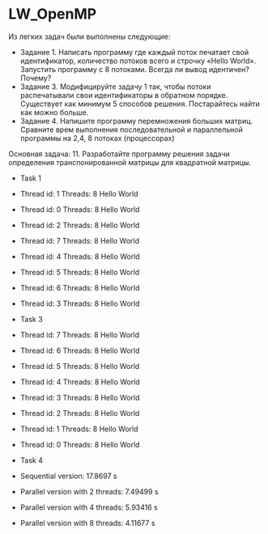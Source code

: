 # LW_OpenMP
Из легких задач были выполнены следующие:
- Задание 1. Написать программу где каждый поток печатает свой идентификатор, количество потоков всего и строчку «Hello World». Запустить программу с 8 потоками. Всегда ли вывод идентичен? Почему? 
- Задание 3. Модифицируйте задачу 1 так, чтобы потоки распечатывали свои идентификаторы в обратном порядке. Существует как минимум 5 способов решения. Постарайтесь найти как можно больше. 
- Задание 4. Напишите программу перемножения больших матриц. Сравните врем выполнения последовательной и параллельной программы на 2,4, 8 потоках (процессорах) 

Основная задача:
11. Разработайте программу решения задачи определения транспонированной матрицы для квадратной матрицы. 


- Task 1
- Thread id: 1     Threads: 8      Hello World
- Thread id: 0     Threads: 8      Hello World
- Thread id: 2     Threads: 8      Hello World
- Thread id: 7     Threads: 8      Hello World
- Thread id: 4     Threads: 8      Hello World
- Thread id: 5     Threads: 8      Hello World
- Thread id: 6     Threads: 8      Hello World
- Thread id: 3     Threads: 8      Hello World

- Task 3
- Thread id: 7     Threads: 8      Hello World
- Thread id: 6     Threads: 8      Hello World
- Thread id: 5     Threads: 8      Hello World
- Thread id: 4     Threads: 8      Hello World
- Thread id: 3     Threads: 8      Hello World
- Thread id: 2     Threads: 8      Hello World
- Thread id: 1     Threads: 8      Hello World
- Thread id: 0     Threads: 8      Hello World

- Task 4
- Sequential version: 17.8697 s
- Parallel version with 2 threads: 7.49499 s
- Parallel version with 4 threads: 5.93416 s
- Parallel version with 8 threads: 4.11677 s
